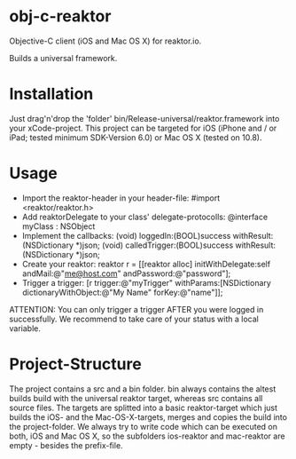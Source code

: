 obj-c-reaktor
==========

Objective-C client (iOS and Mac OS X) for reaktor.io.

Builds a universal framework.

Installation
=========
Just drag'n'drop the 'folder' bin/Release-universal/reaktor.framework into your xCode-project. This project can be targeted for iOS (iPhone and / or iPad; tested minimum SDK-Version 6.0) or Mac OS X (tested on 10.8).

Usage
=========
- Import the reaktor-header in your header-file: 
   #import <reaktor/reaktor.h>
- Add reaktorDelegate to your class' delegate-protocolls: 
   @interface myClass : NSObject <reaktorDelegate>
- Implement the callbacks:
   (void) loggedIn:(BOOL)success withResult:(NSDictionary *)json;
   (void) calledTrigger:(BOOL)success withResult:(NSDictionary *)json;
- Create your reaktor: 
   reaktor r = [[reaktor alloc] initWithDelegate:self andMail:@"me@host.com" andPassword:@"password"];
- Trigger a trigger: 
   [r trigger:@"myTrigger" withParams:[NSDictionary dictionaryWithObject:@"My Name" forKey:@"name"]];

ATTENTION: You can only trigger a trigger AFTER you were logged in successfully. We recommend to take care of your status with a local variable.

Project-Structure
=========

The project contains a src and a bin folder. bin always contains the altest builds build with the universal reaktor target, whereas src contains all source files.
The targets are splitted into a basic reaktor-target which just builds the iOS- and the Mac-OS-X-targets, merges and copies the build into the project-folder. We always try to write code which can be executed on both, iOS and Mac OS X, so the subfolders ios-reaktor and mac-reaktor are empty - besides the prefix-file.